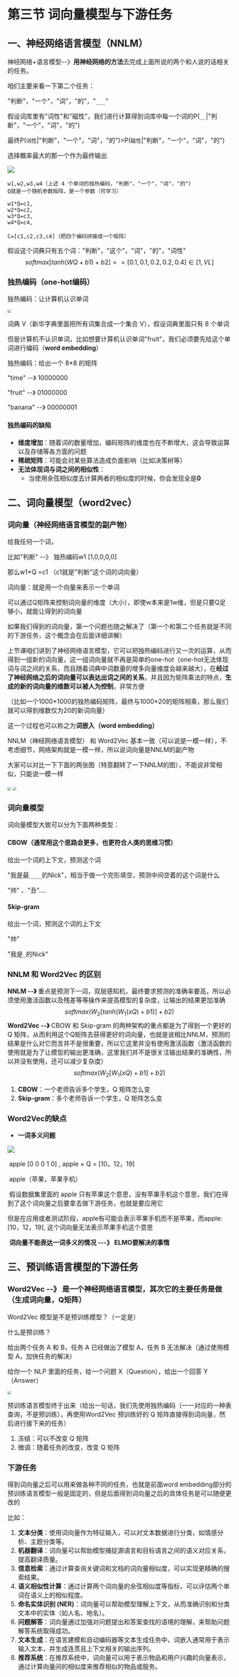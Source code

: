 # 第三节 词向量模型与下游任务

## 一、神经网络语言模型（NNLM）

神经网络+语言模型--》**用神经网络的方法**去完成上面所说的两个和人说的话相关的任务。

咱们主要来看一下第二个任务：

"判断"，"一个"，"词"，"的"，"`___`"

假设词库里有"词性"和"磁性"，我们进行计算得到词库中每一个词的P(`__`|"判断"，"一个"，"词"，"的")

最终P(`词性`|"判断"，"一个"，"词"，"的")>P(`磁性`|"判断"，"一个"，"词"，"的")

选择概率最大的那一个作为最终输出

![](pictures/2ad35a0991f892a0d19e118da8ba4932.jpeg)

```
w1,w2,w3,w4（上述 4 个单词的独热编码，"判断"，"一个"，"词"，"的"）
Q就是一个随机参数矩阵，是一个参数（可学习）

w1*Q=c1,
w2*Q=c2,
w3*Q=c3,
w4*Q=c4,

C=[c1,c2,c3,c4]（把四个编码拼接成一个矩阵）
```

假设这个词典只有五个词："判断"，"这个"，"词"，"的"，"词性"
$$
softmax[tanh(WQ+b1)+b2]== [0.1, 0.1, 0.2, 0.2, 0.4] ∈[1,VL]
$$

### 独热编码（one-hot编码）

独热编码：让计算机认识单词

<img src="pictures/单词的独热表示.jpg" style="zoom:50%;" />

词典 V（新华字典里面把所有词集合成一个集合 V），假设词典里面只有 8 个单词

但是计算机不认识单词，比如想要计算机认识单词"fruit"，我们必须要先给这个单词进行编码（**word embedding**）

独热编码：给出一个 8*8 的矩阵

"time" --》 10000000

"fruit" --》 01000000

"banana" --》 00000001

#### 独热编码的缺陷

- **维度增加**：随着词的数量增加，编码矩阵的维度也在不断增大，这会导致运算以及存储等各方面的问题
- **稀疏矩阵**：可能会对某些算法造成负面影响（比如决策树等）
- **无法体现词与词之间的相似性**：
  - 当使用余弦相似度去计算两者的相似度的时候，你会发现全是**0**

## 二、词向量模型（word2vec）

### 词向量（神经网络语言模型的副产物）

给我任何一个词，

比如"判断" --》 独热编码w1 [1,0,0,0,0]

那么w1*Q =c1 （c1就是"判断"这个词的词向量）

词向量：就是用一个向量来表示一个单词

可以通过Q矩阵来控制词向量的维度（大小），即使w本来是1w维，但是只要Q足够小，就能让得到的词向量

如果我们得到的词向量，第一个问题也随之解决了（第一个和第二个任务就是不同的下游任务，这个概念会在后面详细讲解）

上节课咱们讲到了神经网络语言模型，它可以把独热编码进行又一次的运算，从而得到一组新的词向量，这一组词向量就不再是简单的one-hot（one-hot无法体现词与词之间的关系，而且随着词典中词数量的增多向量维度会越来越大），在**经过了神经网络之后的词向量可以表达出词之间的关系**，并且因为矩阵乘法的特点，**生成的新的词向量的维数可以被人为控制**，非常方便

（比如一个1000×1000的独热编码矩阵，最终与1000×20的矩阵相乘，那么我们就可以得到维数仅为20的新词向量）

这一个过程也可以称之为**词嵌入（word embedding）**

NNLM（神经网络语言模型） 和 Word2Vec 基本一致（可以说是一模一样），不考虑细节，网络架构就是一模一样，所以说词向量是NNLM的副产物

大家可以对比一下下面的两张图（特意翻转了一下NNLM的图），不能说非常相似，只能说一模一样

<img src="pictures/1727750536387.png" style="zoom:50%;" />

<img src="pictures/1728043787943.png" style="zoom:50%;" />

### 词向量模型

词向量模型大致可以分为下面两种类型：

#### CBOW（通常用这个思路会更多，也更符合人类的思维习惯）

给出一个词的上下文，预测这个词

"我是最`____`的Nick"，相当于做一个完形填空，预测中间空着的这个词是什么

"帅" 、"丑"....

#### Skip-gram

给出一个词，预测这个词的上下文

"帅"

"我是`_`的Nick"

### NNLM 和 Word2Vec 的区别

**NNLM --》** 重点是预测下一词，双层感知机，最终要求预测的准确率要高，所以必须使用激活函数以及残差等等操作来提高模型的复杂度，让输出的结果更加准确
$$
softmax(W_2[tanh(W_1(xQ)+b1)]+b2)
$$
**Word2Vec --》** CBOW 和 Skip-gram 的两种架构的重点都是为了得到一个更好的 Q 矩阵，从而利用这个Q矩阵去获得更好的词向量，也就是说相比NNLM，预测的结果是什么对它而言并不是很重要，所以它这里并没有使用激活函数（激活函数的使用就是为了让模型的输出更准确，这里我们并不是很关注输出结果的准确性，所以并没有使用，还可以减少复杂度）
$$
softmax(W_2[W_1(xQ)+b1]+b2)
$$


1. **CBOW**：一个老师告诉多个学生，Q 矩阵怎么变
2. **Skip-gram**：多个老师告诉一个学生，Q 矩阵怎么变

### Word2Vec的缺点

- **一词多义问题**

![](pictures/1728044085016.png)

​	apple [0 0 0 1 0] , apple × Q = [10，12，19]

​	apple（苹果，苹果手机）

​	假设数据集里面的 apple 只有苹果这个意思，没有苹果手机这个意思，我们在得到了这个词向量之后要拿去做下游任务，也就是要应用它

​	但是在应用或者测试阶段，apple有可能会表示苹果手机而不是苹果，而apple:[10，12，19], 这个词向量无法表示苹果手机这个意思

​	**词向量不能表达一词多义的情况 ---》 ELMO要解决的事情**

## 三、预训练语言模型的下游任务

### Word2Vec --》 是一个神经网络语言模型，其次它的主要任务是做（生成词向量，Q矩阵）

Word2Vec 模型是不是预训练模型？（一定是）

什么是预训练？

给出两个任务 A 和 B，任务 A 已经做出了模型 A，任务 B 无法解决（通过使用模型 A，加快任务的解决）

给你一个 NLP 里面的任务，给一个问题 X（Question），给出一个回答 Y（Answer）

<img src="pictures/1728044132035.png" style="zoom:50%;" />

预训练语言模型终于出来（给出一句话，我们先使用独热编码（一一对应的一种表查询，不是预训练），再使用Word2Vec 预训练好的 Q 矩阵直接得到词向量，然后进行接下来的任务）

1. 冻结：可以不改变 Q 矩阵
2. 微调：随着任务的改变，改变 Q 矩阵

### 下游任务

得到词向量之后可以用来做各种不同的任务，也就是前面word embedding部分的预训练语言模型一般是固定的，但是后面得到词向量之后的具体任务是可以随便更改的

比如：

1. **文本分类**：使用词向量作为特征输入，可以对文本数据进行分类，如情感分析、主题分类等。
2. **机器翻译**：词向量可以帮助模型捕捉源语言和目标语言之间的语义对应关系，提高翻译质量。
3. **信息检索**：通过计算查询关键词和文档的词向量相似度，可以实现更精确的搜索结果。
4. **语义相似性计算**：通过计算两个词向量的余弦相似度等指标，可以评估两个单词在语义上的相似程度。
5. **命名实体识别 (NER)**：词向量可以帮助模型理解上下文，从而准确识别和分类文本中的实体（如人名、地名）。
6. **问题解答**：词向量通过加强对问题提出和答案查找的语境的理解，来帮助问题解答系统取得成功。
7. **文本生成**：在语言建模和自动编码器等文本生成任务中，词嵌入通常用于表示输入文本，并生成连贯且上下文相关的输出序列。
10. **推荐系统**：在推荐系统中，词向量可以用于表示物品和用户兴趣的向量表示，通过计算向量间的相似度来推荐相似的物品或服务。
